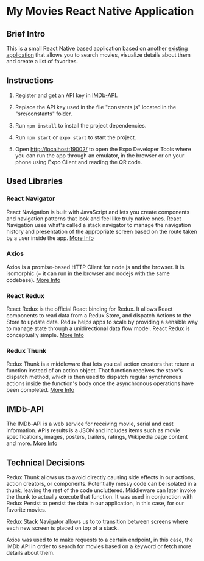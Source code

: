 # My Movies React Native Application

## Brief Intro

This is a small React Native based application based on another [existing application](https://github.com/bpalma89/MyMoviesAppReact) that allows you to search movies, visualize details about them and create a list of favorites.

## Instructions

1. Register and get an API key in [IMDb-API](https://imdb-api.com/).

2. Replace the API key used in the file "constants.js" located in the "src/constants" folder.

3. Run `npm install` to install the project dependencies.

4. Run `npm start` or `expo start` to start the project.

5. Open [http://localhost:19002/](http://localhost:19002/) to open the Expo Developer Tools where you can run the app through an emulator, in the browser or on your phone using Expo Client and reading the QR code.

## Used Libraries

### React Navigator

React Navigation is built with JavaScript and lets you create components and navigation patterns that look and feel like truly native ones. React Navigation uses what's called a stack navigator to manage the navigation history and presentation of the appropriate screen based on the route taken by a user inside the app. [More Info](https://reactnavigation.org/)

### Axios

Axios is a promise-based HTTP Client for node.js and the browser. It is isomorphic (= it can run in the browser and nodejs with the same codebase). [More Info](https://axios-http.com/docs/intro)

### React Redux

React Redux is the official React binding for Redux. It allows React components to read data from a Redux Store, and dispatch Actions to the Store to update data. Redux helps apps to scale by providing a sensible way to manage state through a unidirectional data flow model. React Redux is conceptually simple. [More Info](https://react-redux.js.org)

### Redux Thunk

Redux Thunk is a middleware that lets you call action creators that return a function instead of an action object. That function receives the store's dispatch method, which is then used to dispatch regular synchronous actions inside the function's body once the asynchronous operations have been completed. [More Info](https://github.com/reduxjs/redux-thunk)

## IMDb-API

The IMDb-API is a web service for receiving movie, serial and cast information. APIs results is a JSON and includes items such as movie specifications, images, posters, trailers, ratings, Wikipedia page content and more. [More Info](https://imdb-api.com/)

## Technical Decisions

Redux Thunk allows us to avoid directly causing side effects in our actions, action creators, or components. Potentially messy code can be isolated in a thunk, leaving the rest of the code uncluttered. Middleware can later invoke the thunk to actually execute that function. It was used in conjunction with Redux Persist to persist the data in our application, in this case, for our favorite movies.

Redux Stack Navigator allows us to to transition between screens where each new screen is placed on top of a stack.

Axios was used to to make requests to a certain endpoint, in this case, the IMDb API in order to search for movies based on a keyword or fetch more details about them.
